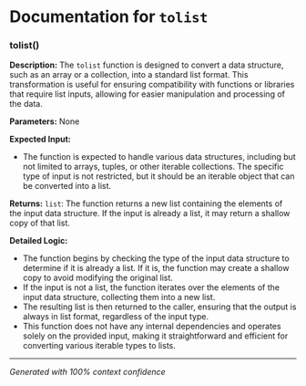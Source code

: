 # Documentation for `tolist`

### tolist()

**Description:**
The `tolist` function is designed to convert a data structure, such as an array or a collection, into a standard list format. This transformation is useful for ensuring compatibility with functions or libraries that require list inputs, allowing for easier manipulation and processing of the data.

**Parameters:**
None

**Expected Input:**
- The function is expected to handle various data structures, including but not limited to arrays, tuples, or other iterable collections. The specific type of input is not restricted, but it should be an iterable object that can be converted into a list.

**Returns:**
`list`: The function returns a new list containing the elements of the input data structure. If the input is already a list, it may return a shallow copy of that list.

**Detailed Logic:**
- The function begins by checking the type of the input data structure to determine if it is already a list. If it is, the function may create a shallow copy to avoid modifying the original list.
- If the input is not a list, the function iterates over the elements of the input data structure, collecting them into a new list.
- The resulting list is then returned to the caller, ensuring that the output is always in list format, regardless of the input type.
- This function does not have any internal dependencies and operates solely on the provided input, making it straightforward and efficient for converting various iterable types to lists.

---
*Generated with 100% context confidence*
